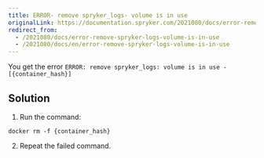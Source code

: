 ```yaml
---
title: ERROR- remove spryker_logs- volume is in use
originalLink: https://documentation.spryker.com/2021080/docs/error-remove-spryker-logs-volume-is-in-use
redirect_from:
  - /2021080/docs/error-remove-spryker-logs-volume-is-in-use
  - /2021080/docs/en/error-remove-spryker-logs-volume-is-in-use
---
```


You get the error `ERROR: remove spryker_logs: volume is in use - [{container_hash}]`

## Solution

1. Run the command:
```
docker rm -f {container_hash}
```

2. Repeat the failed command.
